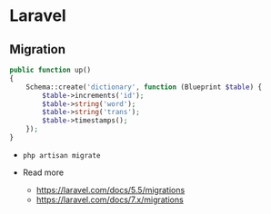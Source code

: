 # Laravel
## Migration



~~~php
public function up()
{
    Schema::create('dictionary', function (Blueprint $table) {
        $table->increments('id');
        $table->string('word');
        $table->string('trans');
        $table->timestamps();
    });   
}
~~~

- `php artisan migrate`



- Read more
    - https://laravel.com/docs/5.5/migrations
    - https://laravel.com/docs/7.x/migrations